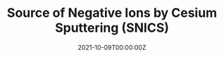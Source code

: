 ---
title: Source of Negative Ions by Cesium Sputtering (SNICS)
summary: The primary purpose of the NEC RF charge exchange ion source, known as Alphatross, is to generate beams of He- ions for injection into tandem accelerators. Additionally, this source has the capability to generate beams of H–, NH–, and O– ions.
tags:
  - Ion Sources
date: "2021-10-09T00:00:00Z"

# Optional external URL for project (replaces project detail page).
external_link: https://www.pelletron.com/products/rf-charge-exchange/

image:
  caption: RF ion source
  focal_point: Smart
---